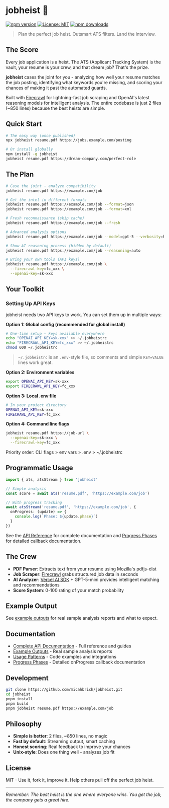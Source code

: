 # jobheist 🎯

[![npm version](https://img.shields.io/npm/v/jobheist.svg)](https://www.npmjs.com/package/jobheist)
[![License: MIT](https://img.shields.io/badge/License-MIT-yellow.svg)](https://opensource.org/licenses/MIT)
[![npm downloads](https://img.shields.io/npm/dm/jobheist.svg)](https://www.npmjs.com/package/jobheist)

> Plan the perfect job heist. Outsmart ATS filters. Land the interview.

## The Score

Every job application is a heist. The ATS (Applicant Tracking System) is the vault, your resume is your crew, and that dream job? That's the prize.

**jobheist** cases the joint for you - analyzing how well your resume matches the job posting, identifying what keywords you're missing, and scoring your chances of making it past the automated guards.

Built with [Firecrawl](https://firecrawl.com) for lightning-fast job scraping and OpenAI's latest reasoning models for intelligent analysis. The entire codebase is just 2 files (~850 lines) because the best heists are simple.

## Quick Start

```bash
# The easy way (once published)
npx jobheist resume.pdf https://jobs.example.com/posting

# Or install globally
npm install -g jobheist
jobheist resume.pdf https://dream-company.com/perfect-role
```

## The Plan

```bash
# Case the joint - analyze compatibility
jobheist resume.pdf https://example.com/job

# Get the intel in different formats
jobheist resume.pdf https://example.com/job --format=json
jobheist resume.pdf https://example.com/job --format=xml

# Fresh reconnaissance (skip cache)
jobheist resume.pdf https://example.com/job --fresh

# Advanced analysis options
jobheist resume.pdf https://example.com/job --model=gpt-5 --verbosity=high

# Show AI reasoning process (hidden by default)
jobheist resume.pdf https://example.com/job --reasoning=auto

# Bring your own tools (API keys)
jobheist resume.pdf https://example.com/job \
  --firecrawl-key=fc_xxx \
  --openai-key=sk-xxx
```

## Your Toolkit

### Setting Up API Keys

jobheist needs two API keys to work. You can set them up in multiple ways:

**Option 1: Global config (recommended for global install)**
```bash
# One-time setup — keys available everywhere
echo "OPENAI_API_KEY=sk-xxx" >> ~/.jobheistrc
echo "FIRECRAWL_API_KEY=fc_xxx" >> ~/.jobheistrc
chmod 600 ~/.jobheistrc
```
> `~/.jobheistrc` is an `.env`-style file, so comments and simple `KEY=VALUE` lines work great.

**Option 2: Environment variables**
```bash
export OPENAI_API_KEY=sk-xxx
export FIRECRAWL_API_KEY=fc_xxx
```

**Option 3: Local .env file**
```bash
# In your project directory
OPENAI_API_KEY=sk-xxx
FIRECRAWL_API_KEY=fc_xxx
```

**Option 4: Command line flags**
```bash
jobheist resume.pdf https://job-url \
  --openai-key=sk-xxx \
  --firecrawl-key=fc_xxx
```

Priority order: CLI flags > env vars > .env > ~/.jobheistrc

## Programmatic Usage

```typescript
import { ats, atsStream } from 'jobheist'

// Simple analysis
const score = await ats('resume.pdf', 'https://example.com/job')

// With progress tracking
await atsStream('resume.pdf', 'https://example.com/job', {
  onProgress: (update) => {
    console.log(`Phase: ${update.phase}`)
  }
})
```

See the [API Reference](./docs/api-reference.mdx) for complete documentation and [Progress Phases](./docs/progress-phases.mdx) for detailed callback documentation.

## The Crew

- **PDF Parser**: Extracts text from your resume using Mozilla's pdfjs-dist
- **Job Scraper**: [Firecrawl](https://www.firecrawl.dev) grabs structured job data in seconds
- **AI Analyzer**: [Vercel AI SDK](https://ai-sdk.dev/) + GPT-5-mini provides intelligent matching and recommendations
- **Score System**: 0-100 rating of your match probability

## Example Output

See [example outputs](./docs/examples.mdx) for real sample analysis reports and what to expect.

## Documentation

- [Complete API Documentation](./docs/) - Full reference and guides
- [Example Outputs](./docs/examples.mdx) - Real sample analysis reports
- [Usage Patterns](./docs/usage-patterns.mdx) - Code examples and integrations
- [Progress Phases](./docs/progress-phases.mdx) - Detailed onProgress callback documentation

## Development

```bash
git clone https://github.com/micahbrich/jobheist.git
cd jobheist
pnpm install
pnpm build
pnpm jobheist resume.pdf https://example.com/job
```

## Philosophy

- **Simple is better**: 2 files, ~850 lines, no magic
- **Fast by default**: Streaming output, smart caching
- **Honest scoring**: Real feedback to improve your chances
- **Unix-style**: Does one thing well - analyzes job fit

## License

MIT - Use it, fork it, improve it. Help others pull off the perfect job heist.

---

*Remember: The best heist is the one where everyone wins. You get the job, the company gets a great hire.*
